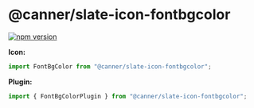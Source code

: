 # @canner/slate-icon-fontbgcolor

[![npm version](https://badge.fury.io/js/%40canner%2Fslate-icon-fontbgcolor.svg)](https://badge.fury.io/js/%40canner%2Fslate-icon-fontbgcolor)

**Icon:**

```js
import FontBgColor from "@canner/slate-icon-fontbgcolor";
```

**Plugin:**

```js
import { FontBgColorPlugin } from "@canner/slate-icon-fontbgcolor";
```

